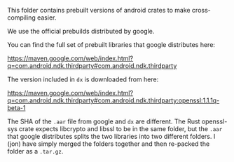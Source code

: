 This folder contains prebuilt versions of android crates to make cross-compiling easier.

We use the official prebuilds distributed by google.

You can find the full set of prebuilt libraries that google distributes here:

https://maven.google.com/web/index.html?q=com.android.ndk.thirdparty#com.android.ndk.thirdparty

The version included in `dx` is downloaded from here:

https://maven.google.com/web/index.html?q=com.android.ndk.thirdparty#com.android.ndk.thirdparty:openssl:1.1.1q-beta-1

The SHA of the `.aar` file from google and `dx` are different. The Rust openssl-sys crate expects libcrypto and libssl to be in the same folder, but the `.aar` that google distributes splits the two libraries into two different folders. I (jon) have simply merged the folders together and then re-packed the folder as a `.tar.gz`.
